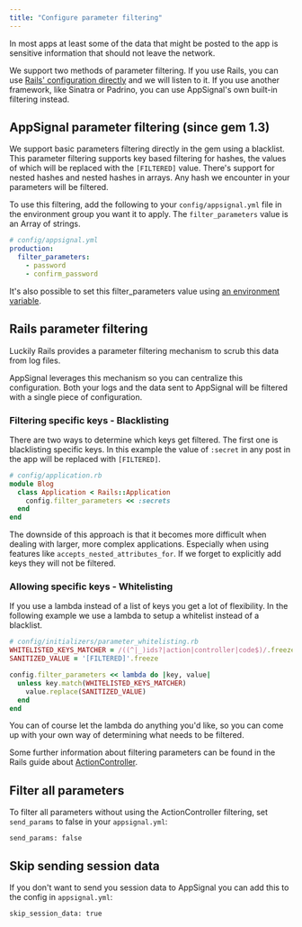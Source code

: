 ```yaml
---
title: "Configure parameter filtering"
---
```


In most apps at least some of the data that might be posted to the app
is sensitive information that should not leave the network.

We support two methods of parameter filtering. If you use Rails, you can use
[Rails' configuration directly](#rails-parameter-filtering) and we will listen
to it. If you use another framework, like Sinatra or Padrino, you can use
AppSignal's own built-in filtering instead.

## AppSignal parameter filtering (since gem 1.3)

We support basic parameters filtering directly in the gem using a blacklist.
This parameter filtering supports key based filtering for hashes, the values of
which will be replaced with the `[FILTERED]` value. There's support for nested
hashes and nested hashes in arrays. Any hash we encounter in your parameters
will be filtered.

To use this filtering, add the following to your `config/appsignal.yml`
file in the environment group you want it to apply. The
`filter_parameters` value is an Array of strings.

```yml
# config/appsignal.yml
production:
  filter_parameters:
    - password
    - confirm_password
```

It's also possible to set this filter_parameters value using
[an environment variable](/gem-settings/configuration.html#config-filter_parameters).

## Rails parameter filtering

Luckily Rails provides a parameter filtering mechanism to scrub this data from
log files.

AppSignal leverages this mechanism so you can centralize this
configuration. Both your logs and the data sent to AppSignal will be
filtered with a single piece of configuration.

### Filtering specific keys - Blacklisting

There are two ways to determine which keys get filtered. The first one
is blacklisting specific keys. In this example the value of `:secret`
in any post in the app will  be replaced with `[FILTERED]`.

```ruby
# config/application.rb
module Blog
  class Application < Rails::Application
    config.filter_parameters << :secrets
  end
end
```

The downside of this approach is that it becomes more difficult when dealing
with larger, more complex applications. Especially when using features
like `accepts_nested_attributes_for`. If we forget to explicitly add
keys they will not be filtered.

### Allowing specific keys - Whitelisting

If you use a lambda instead of a list of keys you get a lot of
flexibility. In the following example we use a lambda to setup a
whitelist instead of a blacklist.

```ruby
# config/initializers/parameter_whitelisting.rb
WHITELISTED_KEYS_MATCHER = /((^|_)ids?|action|controller|code$)/.freeze
SANITIZED_VALUE = '[FILTERED]'.freeze

config.filter_parameters << lambda do |key, value|
  unless key.match(WHITELISTED_KEYS_MATCHER)
    value.replace(SANITIZED_VALUE)
  end
end
```

You can of course let the lambda do anything you'd like, so you can come
up with your own way of determining what needs to be filtered.

Some further information about filtering parameters can be found in the Rails
guide about [ActionController](http://guides.rubyonrails.org/action_controller_overview.html#parameters-filtering).

## Filter all parameters

To filter all parameters without using the ActionController filtering, set `send_params` to false in your `appsignal.yml`:

```
send_params: false
```

## Skip sending session data

If you don't want to send you session data to AppSignal you can add this to the config in `appsignal.yml`:

```
skip_session_data: true
```
